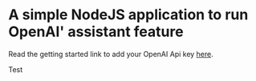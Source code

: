 # A simple NodeJS application to run OpenAI' assistant feature

Read the getting started link to add your OpenAI Api key [here](https://platform.openai.com/docs/quickstart?context=node).

Test
